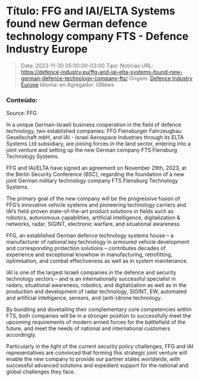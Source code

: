 # Título: FFG and IAI/ELTA Systems found new German defence technology company FTS - Defence Industry Europe

>Data: 2023-11-30 05:00:00-03:00
>Tipo: Notícias
>URL: https://defence-industry.eu/ffg-and-iai-elta-systems-found-new-german-defence-technology-company-fts/
>Origem: [Defence Industry Europe](https://defence-industry.eu)
>Idioma: en
>Agregador: GNews

### Conteúdo:

Source: FFG

In a unique German-Israeli business cooperation in the field of defence technology, two established companies: FFG Flensburger Fahrzeugbau Gesellschaft mbH, and IAI - Israel Aerospace Industries through its ELTA Systems Ltd subsidiary, are joining forces in the land sector, entering into a joint venture and setting up the new German company FTS Flensburg Technology Systems.

FFG and IAI/ELTA have signed an agreement on November 29th, 2023, at the Berlin Security Conference (BSC), regarding the foundation of a new joint German military technology company FTS Flensburg Technology Systems.

The primary goal of the new company will be the progressive fusion of FFG’s innovative vehicle systems and pioneering technology carriers and IAI’s field-proven state-of-the-art product solutions in fields such as robotics, autonomous capabilities, artificial intelligence, digitalization & networks, radar, SIGINT, electronic warfare, and situational awareness.

FFG, an established German defence technology systems house – a manufacturer of national key technology in armoured vehicle development and corresponding protection solutions – contributes decades of experience and exceptional knowhow in manufacturing, retrofitting, optimisation, and combat effectiveness as well as in system maintenance.

IAI is one of the largest Israeli companies in the defence and security technology sectors – and is an internationally successful specialist in radars, situational awareness, robotics, and digitalization as well as in the production and development of radar technology, SIGINT, EW, automated and artificial intelligence, sensors, and (anti-)drone technology.

By bundling and dovetailing their complementary core competencies within FTS, both companies will be in a stronger position to successfully meet the upcoming requirements of modern armed forces for the battlefield of the future, and meet the needs of national and international customers accordingly.

Particularly in the light of the current security policy challenges, FFG and IAI representatives are convinced that forming this strategic joint venture will enable the new company to provide our partner states worldwide, with successful advanced solutions and expedient support for the national and global challenges they face.
